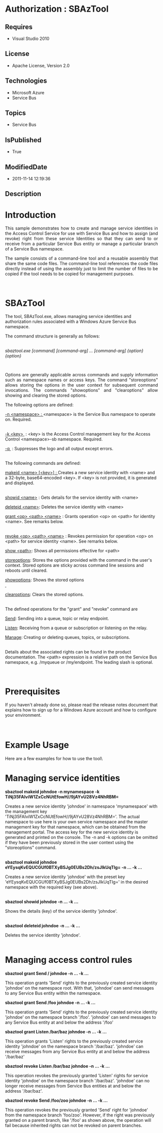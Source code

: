 # Authorization : SBAzTool
## Requires
* Visual Studio 2010
## License
* Apache License, Version 2.0
## Technologies
* Microsoft Azure
* Service Bus
## Topics
* Service Bus
## IsPublished
* True
## ModifiedDate
* 2011-11-14 12:19:36
## Description

<h1>Introduction</h1>
<p style="text-align:justify">This sample demonstrates how to create and manage service identities in the Access Control Service for use with Service Bus and how to assign (and revoke) right from these service Identities so that they can send to or receive
 from a particular Service Bus entity or manage a particular branch of a Service Bus namespace.</p>
<p style="text-align:justify">The sample consists of a command-line tool and a reusable assembly that share the same code files. The command-line tool references the code files directly instead of using the assembly just to limit the number of files to be copied
 if the tool needs to be copied for management purposes.</p>
<p><strong>&nbsp;</strong></p>
<h1><strong>SBAzTool</strong></h1>
<p>The tool, SBAzTool.exe, allows managing service identities and authorization rules associated with a Windows Azure Service Bus namespace.</p>
<p>The command structure is generally as follows:<br>
<em>&nbsp;</em></p>
<p><em>sbaztool.exe [command] [command-arg] ... [command-arg] {option} {option}</em></p>
<p>&nbsp;</p>
<p style="text-align:justify">Options are generally applicable across commands and supply information such as namespace names or access keys. The command &quot;storeoptions&quot; allows storing the options in the user context for subsequent command invocations. The commands
 &quot;showoptions&quot; and &quot;clearoptions&quot; allow showing and clearing the stored options.</p>
<p>The following options are defined:</p>
<p><span style="text-decoration:underline">-n &lt;namespace&gt; : </span>&lt;namespace&gt; is the Service Bus namespace to operate on. Required.</p>
<p><br>
<span style="text-decoration:underline">-k &lt;key&gt;&nbsp;</span>&nbsp;: &lt;key&gt; is the Access Control management key for the Access Control &lt;namespace&gt;-sb namespace. Required.</p>
<p><span style="text-decoration:underline">-q&nbsp;</span>&nbsp;:&nbsp;Suppresses the logo and all output except errors.</p>
<p><br>
The following commands are defined:</p>
<p><span style="text-decoration:underline">makeid &lt;name&gt; [&lt;key&gt;] : </span>
Creates a new service identity with &lt;name&gt; and a 32-byte, base64-encoded &lt;key&gt;. If &lt;key&gt; is not provided, it is generated and displayed.</p>
<p><br>
<span style="text-decoration:underline">showid &lt;name&gt;</span> : Gets details for the service identity with &lt;name&gt;</p>
<p><span style="text-decoration:underline">deleteid &lt;name&gt;</span>: Deletes the service identity with &lt;name&gt;</p>
<p><span style="text-decoration:underline">grant &lt;op&gt; &lt;path&gt; &lt;name&gt;</span> : Grants operation &lt;op&gt; on &lt;path&gt; for identity &lt;name&gt;. See remarks below.</p>
<p><br>
<span style="text-decoration:underline">revoke &lt;op&gt; &lt;path&gt; &lt;name&gt;</span> : Revokes permission for operation &lt;op&gt; on &lt;path&gt; for service identity &lt;name&gt;. See remarks below.</p>
<p><span style="text-decoration:underline">show &lt;path&gt;</span>: Shows all permissions effective for &lt;path&gt;</p>
<p><span style="text-decoration:underline">storeoptions</span>: Stores the options provided with the command in the user's context. Stored options are sticky across command line sessions and reboots until cleared.</p>
<p><span style="text-decoration:underline">showoptions</span>: Shows the stored options
<br>
<span style="text-decoration:underline">&nbsp;</span></p>
<p><span style="text-decoration:underline">clearoptions</span>: Clears the stored options.</p>
<p><br>
The defined operations for the &quot;grant&quot; and &quot;revoke&quot; command are</p>
<p><span style="text-decoration:underline">Send</span>: Sending into a queue, topic or relay endpoint.</p>
<p><span style="text-decoration:underline">Listen</span>: Receiving from a queue or subscription or listening on the relay.</p>
<p><span style="text-decoration:underline">Manage</span>: Creating or deleting queues, topics, or subscriptions.</p>
<p><br>
Details about the associated rights can be found in the product documentation. The &lt;path&gt; expression is a relative path on the Service Bus namespace, e.g. /myqueue or /my/endpoint. The leading slash is optional.</p>
<p>&nbsp;</p>
<h1><strong>Prerequisites</strong></h1>
<p>If you haven't already done so, please read the release notes document that explains how to sign up for a Windows Azure account and how to configure your environment.</p>
<h1><br>
<strong>Example Usage</strong></h1>
<p>Here are a few examples for how to use the tool\</p>
<h1><strong>Managing service identities</strong></h1>
<p><strong>sbaztool makeid johndoe -n mynamespace -k TiNj35FAIviW1ZxCcNUtEfowH//9jAYvU28Vz4NhRBM= &nbsp;</strong></p>
<p>Creates a new service identity 'johndoe' in namespace 'mynamespace' with the management key 'TiNj35FAIviW1ZxCcNUtEfowH//9jAYvU28Vz4NhRBM='. The actual namespace to use here is your own service namespace and the master management key for that namespace, which
 can be obtained from the management portal. The access key for the new service identity is generated and printed on the console. The -n and -k options can be omitted if they have been previously stored in the user context using the &quot;storeoptions&quot; command.</p>
<p><br>
<strong>sbaztool makeid johndoe eYEysqKvEQUCGUf0BTXyBSJg0EUBs2Dh/zsJIkUqTIg= -n ... -k ... &nbsp;</strong></p>
<p>Creates a new service identity 'johndoe' with the preset key 'eYEysqKvEQUCGUf0BTXyBSJg0EUBs2Dh/zsJIkUqTIg=' in the desired namespace with the required key (see above).</p>
<p><br>
<strong>sbaztool showid johndoe -n ... -k ... &nbsp;</strong></p>
<p>Shows the details (key) of the service identity 'johndoe'.</p>
<p><br>
<strong>sbaztool deleteid johndoe -n ... -k ...&nbsp;&nbsp;</strong></p>
<p>Deletes the service identity 'johndoe'. <br>
<br>
<strong></strong></p>
<h1><strong>Managing access control rules</strong></h1>
<p><strong>sbaztool grant Send / johndoe -n ... -k ... &nbsp;</strong></p>
<p>This operation grants 'Send' rights to the previously created service identity 'johndoe' on the namespace root. With that, 'johndoe' can send messages to any Service Bus entity within the namespace.</p>
<p><strong>sbaztool grant Send /foo johndoe -n ... -k ... &nbsp;</strong></p>
<p>This operation grants 'Send' rights to the previously created service identity 'johndoe' on the namespace branch '/foo'. 'johndoe' can send messages to any Service Bus entity at and below the address '/foo'</p>
<p><strong>sbaztool grant Listen /bar/baz johndoe -n ... -k ... </strong>&nbsp;</p>
<p>This operation grants 'Listen' rights to the previously created service identity 'johndoe' on the namespace branch '/bar/baz'. 'johndoe' can receive messages from any Service Bus entity at and below the address '/bar/baz'</p>
<p><strong>sbaztool revoke Listen /bar/baz johndoe -n ... -k ... &nbsp;</strong></p>
<p>This operation revokes the previously granted 'Listen' rights for service identity 'johndoe' on the namespace branch '/bar/baz'. 'johndoe' can no longer receive messages from Service Bus entities at and below the address '/bar/baz'.</p>
<p><strong>sbaztool revoke Send /foo/zoo johndoe -n ... -k ... &nbsp;</strong></p>
<p>This operation revokes the previously granted 'Send' right for 'johndoe' from the namespace branch 'foo/zoo'. However, if the right was previously granted on a parent branch, like '/foo' as shown above, the operation will fail because inherited rights can
 not be revoked on parent branches.</p>
<p>&nbsp;</p>
